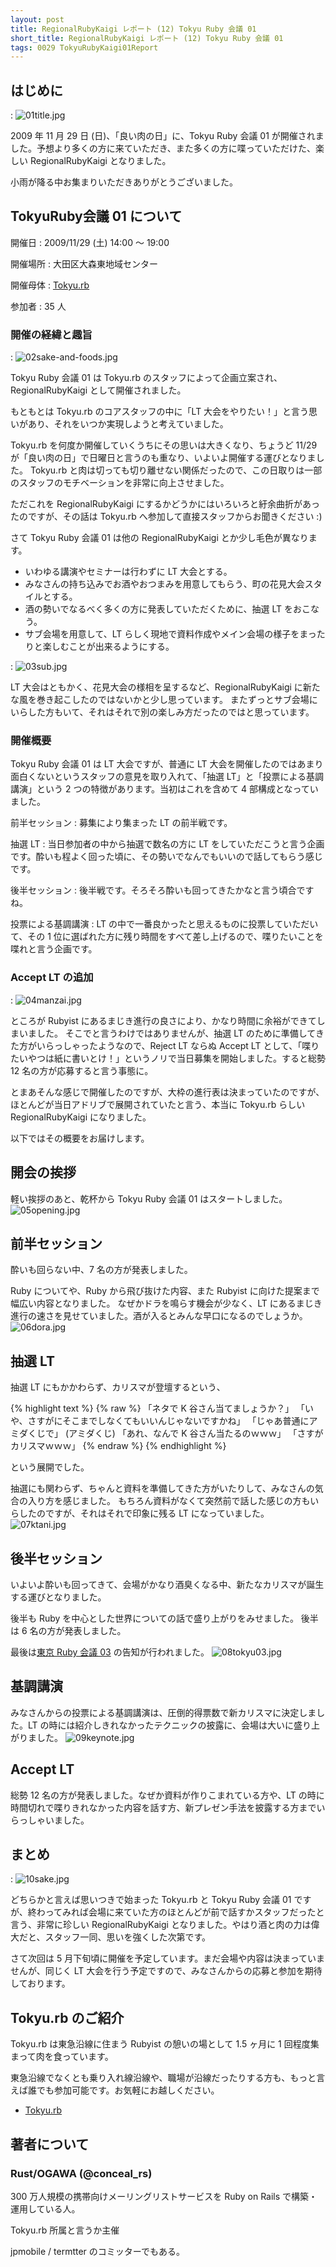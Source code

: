 ```yaml
---
layout: post
title: RegionalRubyKaigi レポート (12) Tokyu Ruby 会議 01
short_title: RegionalRubyKaigi レポート (12) Tokyu Ruby 会議 01
tags: 0029 TokyuRubyKaigi01Report
---
```



## はじめに
: ![01title.jpg]({{site.baseurl}}/images/0029-TokyuRubyKaigi01Report/01title.jpg)

2009 年 11 月 29 日 (日)、「良い肉の日」に、Tokyu Ruby 会議 01 が開催されました。予想より多くの方に来ていただき、また多くの方に喋っていただけた、楽しい RegionalRubyKaigi となりました。

小雨が降る中お集まりいただきありがとうございました。

## TokyuRuby会議 01 について

開催日
: 2009/11/29 (土) 14:00 〜 19:00

開催場所
: 大田区大森東地域センター

開催母体
: [Tokyu.rb](http://qwik.jp/tokyurb)

参加者
:  35 人

### 開催の経緯と趣旨
: ![02sake-and-foods.jpg]({{site.baseurl}}/images/0029-TokyuRubyKaigi01Report/02sake-and-foods.jpg)

Tokyu Ruby 会議 01 は Tokyu.rb のスタッフによって企画立案され、RegionalRubyKaigi として開催されました。

もともとは Tokyu.rb のコアスタッフの中に「LT 大会をやりたい！」と言う思いがあり、それをいつか実現しようと考えていました。

Tokyu.rb を何度か開催していくうちにその思いは大きくなり、ちょうど 11/29 が「良い肉の日」で日曜日と言うのも重なり、いよいよ開催する運びとなりました。
Tokyu.rb と肉は切っても切り離せない関係だったので、この日取りは一部のスタッフのモチベーションを非常に向上させました。

ただこれを RegionalRubyKaigi にするかどうかにはいろいろと紆余曲折があったのですが、その話は Tokyu.rb へ参加して直接スタッフからお聞きください :)

さて Tokyu Ruby 会議 01 は他の RegionalRubyKaigi とか少し毛色が異なります。

* いわゆる講演やセミナーは行わずに LT 大会とする。
* みなさんの持ち込みでお酒やおつまみを用意してもらう、町の花見大会スタイルとする。
* 酒の勢いでなるべく多くの方に発表していただくために、抽選 LT をおこなう。
* サブ会場を用意して、LT らしく現地で資料作成やメイン会場の様子をまったりと楽しむことが出来るようにする。

: ![03sub.jpg]({{site.baseurl}}/images/0029-TokyuRubyKaigi01Report/03sub.jpg)

LT 大会はともかく、花見大会の様相を呈するなど、RegionalRubyKaigi に新たな風を巻き起こしたのではないかと少し思っています。
またずっとサブ会場にいらした方もいて、それはそれで別の楽しみ方だったのではと思っています。

### 開催概要

Tokyu Ruby 会議 01 は LT 大会ですが、普通に LT 大会を開催したのではあまり面白くないというスタッフの意見を取り入れて、「抽選 LT」と「投票による基調講演」という 2 つの特徴があります。当初はこれを含めて 4 部構成となっていました。

前半セッション
: 募集により集まった LT の前半戦です。

抽選 LT
: 当日参加者の中から抽選で数名の方に LT をしていただこうと言う企画です。酔いも程よく回った頃に、その勢いでなんでもいいので話してもらう感じです。

後半セッション
: 後半戦です。そろそろ酔いも回ってきたかなと言う頃合ですね。

投票による基調講演
: LT の中で一番良かったと思えるものに投票していただいて、その 1 位に選ばれた方に残り時間をすべて差し上げるので、喋りたいことを喋れと言う企画です。

### Accept LT の追加
: ![04manzai.jpg]({{site.baseurl}}/images/0029-TokyuRubyKaigi01Report/04manzai.jpg)

ところが Rubyist にあるまじき進行の良さにより、かなり時間に余裕ができてしまいました。
そこでと言うわけではありませんが、抽選 LT のために準備してきた方がいらっしゃったようなので、Reject LT ならぬ Accept LT として、「喋りたいやつは紙に書いとけ！」というノリで当日募集を開始しました。すると総勢 12 名の方が応募すると言う事態に。

とまあそんな感じで開催したのですが、大枠の進行表は決まっていたのですが、ほとんどが当日アドリブで展開されていたと言う、本当に Tokyu.rb らしい RegionalRubyKaigi になりました。

以下ではその概要をお届けします。

## 開会の挨拶

軽い挨拶のあと、乾杯から Tokyu Ruby 会議 01 はスタートしました。
![05opening.jpg]({{site.baseurl}}/images/0029-TokyuRubyKaigi01Report/05opening.jpg)

## 前半セッション

酔いも回らない中、7 名の方が発表しました。

Ruby についてや、Ruby から飛び抜けた内容、また Rubyist に向けた提案まで幅広い内容となりました。
なぜかドラを鳴らす機会が少なく、LT にあるまじき進行の速さを見せていました。酒が入るとみんな早口になるのでしょうか。
![06dora.jpg]({{site.baseurl}}/images/0029-TokyuRubyKaigi01Report/06dora.jpg)

## 抽選 LT

抽選 LT にもかかわらず、カリスマが登壇するという、

{% highlight text %}
{% raw %}
「ネタで K 谷さん当てましょうか？」
「いや、さすがにそこまでしなくてもいいんじゃないですかね」
「じゃあ普通にアミダくじで」
(アミダくじ)
「あれ、なんで K 谷さん当たるのｗｗｗ」
「さすがカリスマｗｗｗ」
{% endraw %}
{% endhighlight %}


という展開でした。

抽選にも関わらず、ちゃんと資料を準備してきた方がいたりして、みなさんの気合の入り方を感じました。
もちろん資料がなくて突然前で話した感じの方もいらしたのですが、それはそれで印象に残る LT になっていました。
![07ktani.jpg]({{site.baseurl}}/images/0029-TokyuRubyKaigi01Report/07ktani.jpg)

## 後半セッション

いよいよ酔いも回ってきて、会場がかなり酒臭くなる中、新たなカリスマが誕生する運びとなりました。

後半も Ruby を中心とした世界についての話で盛り上がりをみせました。
後半は 6 名の方が発表しました。

最後は[東京 Ruby 会議 03](http://regional.rubykaigi.org/tokyo03) の告知が行われました。
![08tokyu03.jpg]({{site.baseurl}}/images/0029-TokyuRubyKaigi01Report/08tokyu03.jpg)

## 基調講演

みなさんからの投票による基調講演は、圧倒的得票数で新カリスマに決定しました。LT の時には紹介しきれなかったテクニックの披露に、会場は大いに盛り上がりました。
![09keynote.jpg]({{site.baseurl}}/images/0029-TokyuRubyKaigi01Report/09keynote.jpg)

## Accept LT

総勢 12 名の方が発表しました。なぜか資料が作りこまれている方や、LT の時に時間切れで喋りきれなかった内容を話す方、新プレゼン手法を披露する方までいらっしゃいました。

## まとめ
: ![10sake.jpg]({{site.baseurl}}/images/0029-TokyuRubyKaigi01Report/10sake.jpg)

どちらかと言えば思いつきで始まった Tokyu.rb と Tokyu Ruby 会議 01 ですが、終わってみれば会場に来ていた方のほとんどが前で話すかスタッフだったと言う、非常に珍しい RegionalRubyKaigi となりました。やはり酒と肉の力は偉大だと、スタッフ一同、思いを強くした次第です。

さて次回は 5 月下旬頃に開催を予定しています。まだ会場や内容は決まっていませんが、同じく LT 大会を行う予定ですので、みなさんからの応募と参加を期待しております。

## Tokyu.rb のご紹介

Tokyu.rb は東急沿線に住まう Rubyist の憩いの場として 1.5 ヶ月に 1 回程度集まって肉を食っています。

東急沿線でなくとも乗り入れ線沿線や、職場が沿線だったりする方も、もっと言えば誰でも参加可能です。お気軽にお越しください。

* [Tokyu.rb](http://qwik.jp/tokyurb)


## 著者について

### Rust/OGAWA (@conceal_rs)

300 万人規模の携帯向けメーリングリストサービスを Ruby on Rails で構築・運用している人。

Tokyu.rb 所属と言うか主催

jpmobile / termtter のコミッターでもある。


